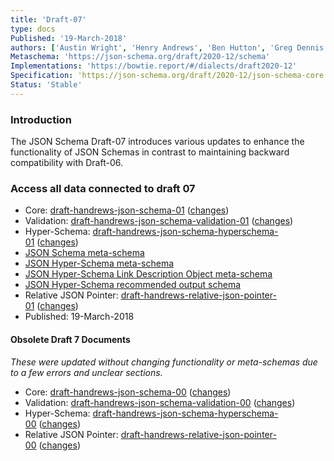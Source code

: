 ```yaml
---
title: 'Draft-07'
type: docs
Published: '19-March-2018'
authors: ['Austin Wright', 'Henry Andrews', 'Ben Hutton', 'Greg Dennis']
Metaschema: 'https://json-schema.org/draft/2020-12/schema'
Implementations: 'https://bowtie.report/#/dialects/draft2020-12'
Specification: 'https://json-schema.org/draft/2020-12/json-schema-core.html'
Status: 'Stable'
---
```


### Introduction

The JSON Schema Draft-07 introduces various updates to enhance the functionality of JSON Schemas in contrast to maintaining backward compatibility with Draft-06.

### Access all data connected to draft 07

- Core: [draft-handrews-json-schema-01](https://json-schema.org/draft-07/draft-handrews-json-schema-01.html) ([changes](https://json-schema.org/draft-07/draft-handrews-json-schema-01.html#rfc.appendix.B))
- Validation: [draft-handrews-json-schema-validation-01](https://json-schema.org/draft-07/draft-handrews-json-schema-validation-01.html) ([changes](https://json-schema.org/draft-07/draft-handrews-json-schema-validation-01.html#rfc.appendix.B))
- Hyper-Schema: [draft-handrews-json-schema-hyperschema-01](https://json-schema.org/draft-07/draft-handrews-json-schema-hyperschema-01.html) ([changes](https://json-schema.org/draft-07/draft-handrews-json-schema-hyperschema-01.html#rfc.appendix.B))
- [JSON Schema meta-schema](https://json-schema.org/draft-07/schema)
- [JSON Hyper-Schema meta-schema](https://json-schema.org/draft-07/hyper-schema)
- [JSON Hyper-Schema Link Description Object meta-schema](https://json-schema.org/draft-07/links)
- [JSON Hyper-Schema recommended output schema](https://json-schema.org/draft-07/hyper-schema-output)
- Relative JSON Pointer: [draft-handrews-relative-json-pointer-01](https://tools.ietf.org/html/draft-handrews-relative-json-pointer-01) ([changes](https://tools.ietf.org/html/draft-handrews-relative-json-pointer-01#appendix-B))
- Published: 19-March-2018

#### Obsolete Draft 7 Documents

_These were updated without changing functionality or meta-schemas due to a few errors and unclear sections._

- Core: [draft-handrews-json-schema-00](https://json-schema.org/draft-07/draft-handrews-json-schema-00.pdf) ([changes](https://json-schema.org/draft-07/draft-handrews-json-schema-00.pdf#appendix-B))
- Validation: [draft-handrews-json-schema-validation-00](https://json-schema.org/draft-07/draft-handrews-json-schema-validation-00.pdf) ([changes](https://json-schema.org/draft-07/draft-handrews-json-schema-validation-00.pdf#appendix-B))
- Hyper-Schema: [draft-handrews-json-schema-hyperschema-00](https://json-schema.org/draft-07/draft-handrews-json-schema-hyperschema-00.html) ([changes](https://json-schema.org/draft-07/draft-handrews-json-schema-hyperschema-00.html#rfc.appendix.B))
- Relative JSON Pointer: [draft-handrews-relative-json-pointer-00](https://tools.ietf.org/html/draft-handrews-relative-json-pointer-00) ([changes](https://tools.ietf.org/html/draft-handrews-relative-json-pointer-00#appendix-B))

